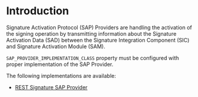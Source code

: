 # Introduction

Signature Activation Protocol (SAP) Providers are handling the activation of the signing operation by transmitting information about the Signature Activation Data (SAD) between the Signature Integration Component (SIC) and Signature Activation Module (SAM).

`SAP_PROVIDER_IMPLEMENTATION_CLASS` property must be configured with proper implementation of the SAP Provider.

The following implementations are available:

- [REST Signature SAP Provider](./rest)
